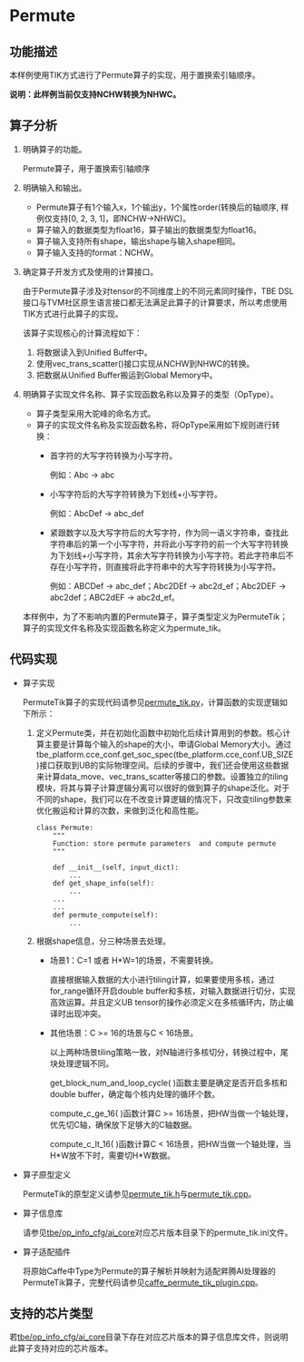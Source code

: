 # Permute<a name="ZH-CN_TOPIC_0302083089"></a>

## 功能描述<a name="section1924110242164"></a>

本样例使用TIK方式进行了Permute算子的实现，用于置换索引轴顺序。

**说明：此样例当前仅支持NCHW转换为NHWC。**

## 算子分析<a name="section277922514179"></a>

1.  明确算子的功能。

    Permute算子，用于置换索引轴顺序

2.  明确输入和输出。
    -   Permute算子有1个输入x，1个输出y，1个属性order\(转换后的轴顺序, 样例仅支持\[0, 2, 3, 1\]，即NCHW-\>NHWC\)。
    -   算子输入的数据类型为float16，算子输出的数据类型为float16。
    -   算子输入支持所有shape，输出shape与输入shape相同。
    -   算子输入支持的format：NCHW。

3.  确定算子开发方式及使用的计算接口。

    由于Permute算子涉及对tensor的不同维度上的不同元素同时操作，TBE DSL接口与TVM社区原生语言接口都无法满足此算子的计算要求，所以考虑使用TIK方式进行此算子的实现。

    该算子实现核心的计算流程如下：

    1.  将数据读入到Unified Buffer中。
    2.  使用vec\_trans\_scatter\(\)接口实现从NCHW到NHWC的转换。
    3.  把数据从Unified Buffer搬运到Global Memory中。

4.  明确算子实现文件名称、算子实现函数名称以及算子的类型（OpType）。

    -   算子类型采用大驼峰的命名方式。
    -   算子的实现文件名称及实现函数名称，将OpType采用如下规则进行转换：
        -   首字符的大写字符转换为小写字符。

            例如：Abc -\> abc

        -   小写字符后的大写字符转换为下划线+小写字符。

            例如：AbcDef -\> abc\_def

        -   紧跟数字以及大写字符后的大写字符，作为同一语义字符串，查找此字符串后的第一个小写字符，并将此小写字符的前一个大写字符转换为下划线+小写字符，其余大写字符转换为小写字符。若此字符串后不存在小写字符，则直接将此字符串中的大写字符转换为小写字符。

            例如：ABCDef -\> abc\_def；Abc2DEf -\> abc2d\_ef；Abc2DEF -\> abc2def；ABC2dEF -\> abc2d\_ef。



    本样例中，为了不影响内置的Permute算子，算子类型定义为PermuteTik；算子的实现文件名称及实现函数名称定义为permute\_tik。


## 代码实现<a name="section657125913571"></a>

-   算子实现

    PermuteTik算子的实现代码请参见[permute\_tik.py](../tbe/impl/permute_tik.py)，计算函数的实现逻辑如下所示：

    1.  定义Permute类，并在初始化函数中初始化后续计算用到的参数。核心计算主要是计算每个输入的shape的大小，申请Global Memory大小。通过tbe\_platform.cce\_conf.get\_soc\_spec\(tbe\_platform.cce\_conf.UB\_SIZE\)接口获取到UB的实际物理空间。后续的步骤中，我们还会使用这些数据来计算data\_move、vec\_trans\_scatter等接口的参数。设置独立的tiling模块，将其与算子计算逻辑分离可以很好的做到算子的shape泛化。对于不同的shape，我们可以在不改变计算逻辑的情况下，只改变tiling参数来优化搬运和计算的次数，来做到泛化和高性能。

        ```
        class Permute:
            """
            Function: store permute parameters  and compute permute
            """
        
            def __init__(self, input_dict):
                ...
            def get_shape_info(self):
                ...
            ...
            ...
            def permute_compute(self):
                ...
        ```

    2.  根据shape信息，分三种场景去处理。
        -   场景1：C=1 或者 H\*W=1的场景，不需要转换。

            直接根据输入数据的大小进行tiling计算，如果要使用多核，通过for\_range循环开启double buffer和多核，对输入数据进行切分，实现高效运算。并且定义UB tensor的操作必须定义在多核循环内，防止编译时出现冲突。

        -   其他场景：C \>= 16的场景与C < 16场景。

            以上两种场景tiling策略一致，对N轴进行多核切分，转换过程中，尾块处理逻辑不同。

            get\_block\_num\_and\_loop\_cycle\( \)函数主要是确定是否开启多核和double buffer，确定每个核内处理的循环个数。

            compute\_c\_ge\_16\( \)函数计算C \>= 16场景，把HW当做一个轴处理，优先切C轴，确保放下足够大的C轴数据。

            compute\_c\_lt\_16\( \)函数计算C < 16场景，把HW当做一个轴处理，当H\*W放不下时，需要切H\*W数据。



-   算子原型定义

    PermuteTik的原型定义请参见[permute\_tik.h](../op_proto/permute_tik.h)与[permute\_tik.cpp](../op_proto/permute_tik.cpp)。

-   算子信息库

    请参见[tbe/op\_info\_cfg/ai\_core](../tbe/op_info_cfg/ai_core)对应芯片版本目录下的permute\_tik.ini文件。

-   算子适配插件

    将原始Caffe中Type为Permute的算子解析并映射为适配昇腾AI处理器的PermuteTik算子，完整代码请参见[caffe\_permute\_tik\_plugin.cpp](../framework/caffe_plugin/caffe_permute_tik_plugin.cpp)。


## 支持的芯片类型<a name="section13382182116471"></a>

若[tbe/op\_info\_cfg/ai\_core](../tbe/op_info_cfg/ai_core)目录下存在对应芯片版本的算子信息库文件，则说明此算子支持对应的芯片版本。
